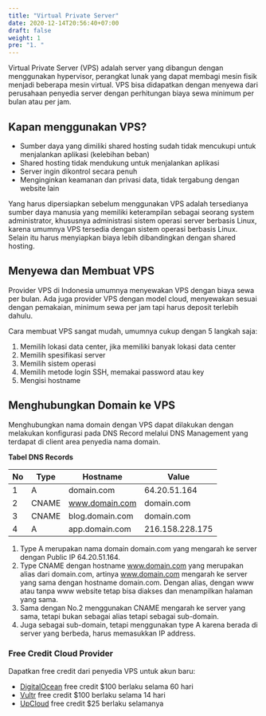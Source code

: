 ```yaml
---
title: "Virtual Private Server"
date: 2020-12-14T20:56:40+07:00
draft: false
weight: 1
pre: "1. "
---
```


Virtual Private Server (VPS) adalah server yang dibangun dengan menggunakan hypervisor, perangkat lunak yang dapat membagi mesin fisik menjadi beberapa mesin virtual. VPS bisa didapatkan dengan menyewa dari perusahaan penyedia server dengan perhitungan biaya sewa minimum per bulan atau per jam.

## Kapan menggunakan VPS?
- Sumber daya yang dimiliki shared hosting sudah tidak mencukupi untuk menjalankan aplikasi (kelebihan beban)
- Shared hosting tidak mendukung untuk menjalankan aplikasi
- Server ingin dikontrol secara penuh
- Menginginkan keamanan dan privasi data, tidak tergabung dengan website lain

Yang harus dipersiapkan sebelum menggunakan VPS adalah tersedianya sumber daya manusia yang memiliki keterampilan sebagai seorang system administrator, khususnya administrasi sistem operasi server berbasis Linux, karena umumnya VPS tersedia dengan sistem operasi berbasis Linux. Selain itu harus menyiapkan biaya lebih dibandingkan dengan shared hosting.

## Menyewa dan Membuat VPS

Provider VPS di Indonesia umumnya menyewakan VPS dengan biaya sewa per bulan. Ada juga provider VPS dengan model cloud, menyewakan sesuai dengan pemakaian, minimum sewa per jam tapi harus deposit terlebih dahulu.

Cara membuat VPS sangat mudah, umumnya cukup dengan 5 langkah saja:

1. Memilih lokasi data center, jika memiliki banyak lokasi data center
1. Memilih spesifikasi server
1. Memilih sistem operasi
1. Memilih metode login SSH, memakai password atau key
1. Mengisi hostname


## Menghubungkan Domain ke VPS
Menghubungkan nama domain dengan VPS dapat dilakukan dengan melakukan konfigurasi pada DNS Record melalui DNS Management yang terdapat di client area penyedia nama domain.

**Tabel DNS Records**

| No | Type  | Hostname        | Value           |
|----|-------|-----------------|-----------------|
| 1  | A     | domain.com      | 64.20.51.164    |
| 2  | CNAME | www.domain.com  | domain.com      |
| 3  | CNAME | blog.domain.com | domain.com      |
| 4  | A     | app.domain.com  | 216.158.228.175 |

1. Type A merupakan nama domain domain.com yang mengarah ke server dengan Public IP 64.20.51.164. 
1. Type CNAME dengan hostname www.domain.com yang merupakan alias dari domain.com, artinya www.domain.com mengarah ke server yang sama dengan hostname domain.com. Dengan alias, dengan www atau tanpa www website tetap bisa diakses dan menampilkan halaman yang sama.
1. Sama dengan No.2 menggunakan CNAME mengarah ke server yang sama, tetapi bukan sebagai alias tetapi sebagai sub-domain.
1. Juga sebagai sub-domain, tetapi menggunakan type A karena berada di server yang berbeda, harus memasukkan IP address. 

### Free Credit Cloud Provider
Dapatkan free credit dari penyedia VPS untuk akun baru:
- [DigitalOcean](https://musaamin.web.id/go/digitalocean) free credit $100 berlaku selama 60 hari 
- [Vultr](https://musaamin.web.id/go/vultr) free credit $100 berlaku selama 14 hari 
- [UpCloud](https://musaamin.web.id/go/upcloud) free credit $25 berlaku selamanya